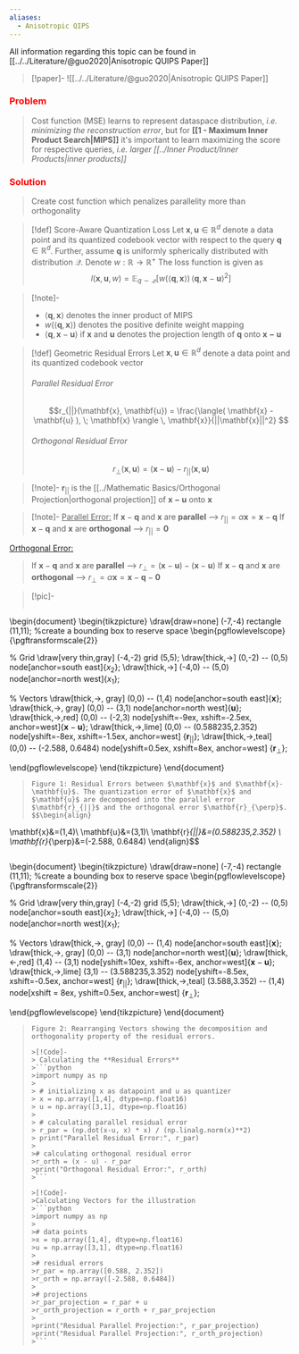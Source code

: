 ```yaml
---
aliases:
  - Anisotropic QIPS
---
```


All information regarding this topic can be found in [[../../Literature/@guo2020|Anisotropic QUIPS Paper]]
>[!paper]-
>![[../../Literature/@guo2020|Anisotropic QUIPS Paper]]
### <font color="red">Problem</font>
> Cost function (MSE) learns to represent dataspace distribution, *i.e. minimizing the reconstruction error*, but for **[[1 - Maximum Inner Product Search|MIPS]]** it's important to learn maximizing the score for respective queries, *i.e. larger [[../Inner Product/Inner Products|inner products]]*

### <font color="red">Solution</font>
> Create cost function which penalizes parallelity more than orthogonality 

>[!def] Score-Aware Quantization Loss
> Let $\mathbf{x}, \mathbf{u} \in \mathbb{R}^d$ denote a data point and its quantized codebook vector with respect to the query $\mathbf{q} \in \mathbb{R}^d$. Further, assume $\mathbf{q}$ is uniformly spherically distributed with distribution $\mathcal{Q}$. Denote $w: \mathbb{R} \rightarrow \mathbb{R}^+$ The loss function is given as
> $$l(\mathbf{x},\mathbf{u},w) = \mathbb{E}_{q \sim \mathcal{Q}}\left[w(\langle\mathbf{q},\mathbf{x}\rangle)\,\langle\mathbf{q},\mathbf{x}-\mathbf{u}\rangle^2\right]$$

>[!note]-
> * $\langle \mathbf{q}, \mathbf{x}\rangle$ denotes the inner product of MIPS
> * $w(\langle \mathbf{q}, \mathbf{x}\rangle)$ denotes the positive definite weight mapping
> * $\langle\mathbf{q},\mathbf{x}-\mathbf{u}\rangle$ if $\mathbf{x}$ and $\mathbf{u}$ denotes the projection length of $\mathbf{q}$ onto $\mathbf{x-u}$

>[!def] Geometric Residual Errors
> Let $\mathbf{x}, \mathbf{u} \in \mathbb{R}^d$ denote a data point and its quantized codebook vector
> ###### Parallel Residual Error
> $$r_{||}(\mathbf{x}, \mathbf{u}) = \frac{\langle( \mathbf{x} - \mathbf{u} ), \; \mathbf{x} \rangle \, \mathbf{x}}{||\mathbf{x}||^2} $$
>
> ###### Orthogonal Residual Error
> $$r_{\perp}(\mathbf{x}, \mathbf{u}) = (\mathbf{x} - \mathbf{u}) - r_{||}(\mathbf{x}, \mathbf{u}) $$

>[!note]-
> $\mathbf{r}_{||}$ is the [[../Mathematic Basics/Orthogonal Projection|orthogonal projection]] of $\mathbf{x-u}$ onto $\mathbf{x}$

>[!note]-
><u>Parallel Error:</u>
 If $\mathbf{x}-\mathbf{q}$ and $\mathbf{x}$ are **parallel** --> $r_{||} = \alpha \mathbf{x} = \mathbf{x} - \mathbf{q}$
 If $\mathbf{x}-\mathbf{q}$ and $\mathbf{x}$ are **orthogonal** --> $r_{||} = \mathbf{0}$
 >
 <u>Orthogonal Error:</u>
 >If $\mathbf{x}-\mathbf{q}$ and $\mathbf{x}$ are **parallel** --> $r_{\perp} = (\mathbf{x} - \mathbf{u}) - (\mathbf{x} - \mathbf{u})$
 > If $\mathbf{x}-\mathbf{q}$ and $\mathbf{x}$ are **orthogonal** --> $r_{\perp} = \alpha \mathbf{x} = \mathbf{x} - \mathbf{q} - \mathbf{0}$

>[!pic]-
>```tikz
\begin{document}
\begin{tikzpicture}
\draw[draw=none] (-7,-4) rectangle (11,11); %create a bounding box to reserve space
\begin{pgflowlevelscope}{\pgftransformscale{2}}
>
% Grid
\draw[very thin,gray] (-4,-2) grid (5,5);
\draw[thick,->] (0,-2) -- (0,5) node[anchor=south east]{$x_2$};
\draw[thick,->] (-4,0) -- (5,0) node[anchor=north west]{$x_1$};
>
% Vectors
\draw[thick,->, gray] (0,0) -- (1,4) node[anchor=south east]{$\mathbf{x}$};
\draw[thick,->, gray] (0,0) -- (3,1) node[anchor=north west]{$\mathbf{u}$};
\draw[thick,->,red] (0,0) -- (-2,3) node[yshift=-9ex, xshift=-2.5ex, anchor=west]{$\mathbf{x} - \mathbf{u}$};
\draw[thick,->,lime] (0,0) -- (0.588235,2.352) node[yshift=-8ex, xshift=-1.5ex, anchor=west] {$\mathbf{r}_{||}$};
\draw[thick,->,teal] (0,0) -- (-2.588, 0.6484) node[yshift=0.5ex, xshift=8ex, anchor=west] {$\mathbf{r}_{\perp}$};
>
\end{pgflowlevelscope}
\end{tikzpicture}
\end{document}
>```
>Figure 1: Residual Errors between $\mathbf{x}$ and $\mathbf{x}-\mathbf{u}$. The quantization error of $\mathbf{x}$ and $\mathbf{u}$ are decomposed into the parallel error $\mathbf{r}_{||}$ and the orthogonal error $\mathbf{r}_{\perp}$. 
>$$\begin{align}
\mathbf{x}&=(1,4)\\
\mathbf{u}&=(3,1)\\
\mathbf{r}_{||}&=(0.588235,2.352) \\
\mathbf{r}_{\perp}&=(-2.588, 0.6484)
\end{align}$$
>
>```tikz
\begin{document}
\begin{tikzpicture}
\draw[draw=none] (-7,-4) rectangle (11,11); %create a bounding box to reserve space
\begin{pgflowlevelscope}{\pgftransformscale{2}}
>
% Grid
\draw[very thin,gray] (-4,-2) grid (5,5);
\draw[thick,->] (0,-2) -- (0,5) node[anchor=south east]{$x_2$};
\draw[thick,->] (-4,0) -- (5,0) node[anchor=north west]{$x_1$};
>
% Vectors
\draw[thick,->, gray] (0,0) -- (1,4) node[anchor=south east]{$\mathbf{x}$};
\draw[thick,->, gray] (0,0) -- (3,1) node[anchor=north west]{$\mathbf{u}$};
\draw[thick,<-,red] (1,4) -- (3,1) node[yshift=10ex, xshift=-6ex, anchor=west]{$\mathbf{x} - \mathbf{u}$};
\draw[thick,->,lime] (3,1) -- (3.588235,3.352) node[yshift=-8.5ex, xshift=-0.5ex, anchor=west] {$\mathbf{r}_{||}$};
\draw[thick,->,teal] (3.588,3.352) -- (1,4) node[xshift = 8ex, yshift=0.5ex, anchor=west] {$\mathbf{r}_{\perp}$};
>
\end{pgflowlevelscope}
\end{tikzpicture}
\end{document}
>```
>Figure 2: Rearranging Vectors showing the decomposition and orthogonality property of the residual errors.
>
>>[!Code]-
>> Calculating the **Residual Errors**
>>```python
>>import numpy as np
>>
>> # initializing x as datapoint and u as quantizer
>> x = np.array([1,4], dtype=np.float16)
>> u = np.array([3,1], dtype=np.float16)
>>
>> # calculating parallel residual error
>> r_par = (np.dot(x-u, x) * x) / (np.linalg.norm(x)**2)
>> print("Parallel Residual Error:", r_par)
>> 
>># calculating orthogonal residual error
>>r_orth = (x - u) - r_par
>>print("Orthogonal Residual Error:", r_orth)
>>```
>
>>[!Code]-
>>Calculating Vectors for the illustration
>>```python
>>import numpy as np
>>
>># data points
>>x = np.array([1,4], dtype=np.float16)
>>u = np.array([3,1], dtype=np.float16)
>>
>># residual errors
>>r_par = np.array([0.588, 2.352])
>>r_orth = np.array([-2.588, 0.6484])
>>
>># projections
>>r_par_projection = r_par + u
>>r_orth_projection = r_orth + r_par_projection
>>
>>print("Residual Parallel Projection:", r_par_projection)
>>print("Residual Parallel Projection:", r_orth_projection)
>>```

